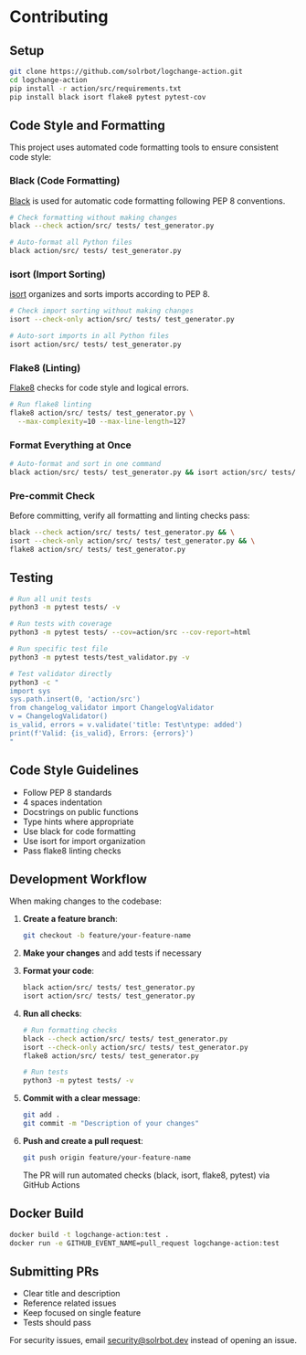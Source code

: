 # Contributing

## Setup

```bash
git clone https://github.com/solrbot/logchange-action.git
cd logchange-action
pip install -r action/src/requirements.txt
pip install black isort flake8 pytest pytest-cov
```

## Code Style and Formatting

This project uses automated code formatting tools to ensure consistent code style:

### Black (Code Formatting)

[Black](https://github.com/psf/black) is used for automatic code formatting following PEP 8 conventions.

```bash
# Check formatting without making changes
black --check action/src/ tests/ test_generator.py

# Auto-format all Python files
black action/src/ tests/ test_generator.py
```

### isort (Import Sorting)

[isort](https://pycqa.github.io/isort/) organizes and sorts imports according to PEP 8.

```bash
# Check import sorting without making changes
isort --check-only action/src/ tests/ test_generator.py

# Auto-sort imports in all Python files
isort action/src/ tests/ test_generator.py
```

### Flake8 (Linting)

[Flake8](https://flake8.pycqa.org/) checks for code style and logical errors.

```bash
# Run flake8 linting
flake8 action/src/ tests/ test_generator.py \
  --max-complexity=10 --max-line-length=127
```

### Format Everything at Once

```bash
# Auto-format and sort in one command
black action/src/ tests/ test_generator.py && isort action/src/ tests/ test_generator.py
```

### Pre-commit Check

Before committing, verify all formatting and linting checks pass:

```bash
black --check action/src/ tests/ test_generator.py && \
isort --check-only action/src/ tests/ test_generator.py && \
flake8 action/src/ tests/ test_generator.py
```

## Testing

```bash
# Run all unit tests
python3 -m pytest tests/ -v

# Run tests with coverage
python3 -m pytest tests/ --cov=action/src --cov-report=html

# Run specific test file
python3 -m pytest tests/test_validator.py -v

# Test validator directly
python3 -c "
import sys
sys.path.insert(0, 'action/src')
from changelog_validator import ChangelogValidator
v = ChangelogValidator()
is_valid, errors = v.validate('title: Test\ntype: added')
print(f'Valid: {is_valid}, Errors: {errors}')
"
```

## Code Style Guidelines

- Follow PEP 8 standards
- 4 spaces indentation
- Docstrings on public functions
- Type hints where appropriate
- Use black for code formatting
- Use isort for import organization
- Pass flake8 linting checks

## Development Workflow

When making changes to the codebase:

1. **Create a feature branch**:
   ```bash
   git checkout -b feature/your-feature-name
   ```

2. **Make your changes** and add tests if necessary

3. **Format your code**:
   ```bash
   black action/src/ tests/ test_generator.py
   isort action/src/ tests/ test_generator.py
   ```

4. **Run all checks**:
   ```bash
   # Run formatting checks
   black --check action/src/ tests/ test_generator.py
   isort --check-only action/src/ tests/ test_generator.py
   flake8 action/src/ tests/ test_generator.py

   # Run tests
   python3 -m pytest tests/ -v
   ```

5. **Commit with a clear message**:
   ```bash
   git add .
   git commit -m "Description of your changes"
   ```

6. **Push and create a pull request**:
   ```bash
   git push origin feature/your-feature-name
   ```

   The PR will run automated checks (black, isort, flake8, pytest) via GitHub Actions

## Docker Build

```bash
docker build -t logchange-action:test .
docker run -e GITHUB_EVENT_NAME=pull_request logchange-action:test
```

## Submitting PRs

- Clear title and description
- Reference related issues
- Keep focused on single feature
- Tests should pass

For security issues, email security@solrbot.dev instead of opening an issue.
